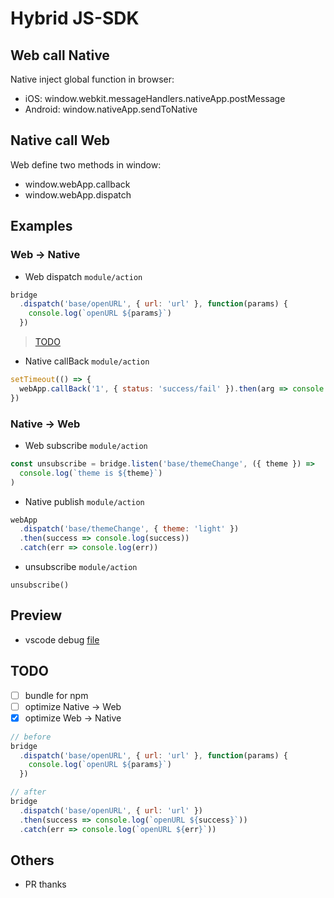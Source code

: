 # Hybrid JS-SDK 

## Web call Native

Native inject global function in browser:
- iOS: window.webkit.messageHandlers.nativeApp.postMessage
- Android: window.nativeApp.sendToNative

## Native call Web

Web define two methods in window:
- window.webApp.callback 
- window.webApp.dispatch

## Examples
### Web -> Native

- Web dispatch `module/action`
```js
bridge
  .dispatch('base/openURL', { url: 'url' }, function(params) {
    console.log(`openURL ${params}`)
  })
```
> [TODO](https://github.com/77xi/Hybrid#todo)
- Native callBack `module/action`
```js
setTimeout(() => {
  webApp.callBack('1', { status: 'success/fail' }).then(arg => console.log(arg))
})
```

### Native -> Web

- Web subscribe `module/action`
```js
const unsubscribe = bridge.listen('base/themeChange', ({ theme }) =>
  console.log(`theme is ${theme}`)
)
```
- Native publish `module/action`
```js
webApp
  .dispatch('base/themeChange', { theme: 'light' })
  .then(success => console.log(success))
  .catch(err => console.log(err))
```
- unsubscribe `module/action`
```
unsubscribe()
```

## Preview

- vscode debug [file](https://github.com/77xi/Hybrid/blob/master/src/index.js)

## TODO

* [ ] bundle for npm
* [ ] optimize Native -> Web
* [x] optimize Web -> Native
```js
// before
bridge
  .dispatch('base/openURL', { url: 'url' }, function(params) {
    console.log(`openURL ${params}`)
  })

// after
bridge
  .dispatch('base/openURL', { url: 'url' })
  .then(success => console.log(`openURL ${success}`))
  .catch(err => console.log(`openURL ${err}`))
```

## Others

- PR thanks
